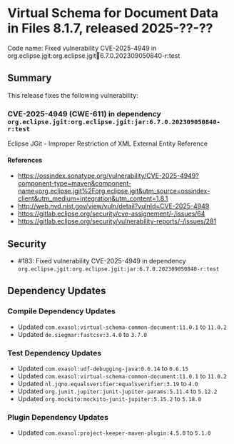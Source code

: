 # Virtual Schema for Document Data in Files 8.1.7, released 2025-??-??

Code name: Fixed vulnerability CVE-2025-4949 in org.eclipse.jgit:org.eclipse.jgit:jar:6.7.0.202309050840-r:test

## Summary

This release fixes the following vulnerability:

### CVE-2025-4949 (CWE-611) in dependency `org.eclipse.jgit:org.eclipse.jgit:jar:6.7.0.202309050840-r:test`
Eclipse JGit - Improper Restriction of XML External Entity Reference
#### References
* https://ossindex.sonatype.org/vulnerability/CVE-2025-4949?component-type=maven&component-name=org.eclipse.jgit%2Forg.eclipse.jgit&utm_source=ossindex-client&utm_medium=integration&utm_content=1.8.1
* http://web.nvd.nist.gov/view/vuln/detail?vulnId=CVE-2025-4949
* https://gitlab.eclipse.org/security/cve-assignement/-/issues/64
* https://gitlab.eclipse.org/security/vulnerability-reports/-/issues/281

## Security

* #183: Fixed vulnerability CVE-2025-4949 in dependency `org.eclipse.jgit:org.eclipse.jgit:jar:6.7.0.202309050840-r:test`

## Dependency Updates

### Compile Dependency Updates

* Updated `com.exasol:virtual-schema-common-document:11.0.1` to `11.0.2`
* Updated `de.siegmar:fastcsv:3.4.0` to `3.7.0`

### Test Dependency Updates

* Updated `com.exasol:udf-debugging-java:0.6.14` to `0.6.15`
* Updated `com.exasol:virtual-schema-common-document:11.0.1` to `11.0.2`
* Updated `nl.jqno.equalsverifier:equalsverifier:3.19` to `4.0`
* Updated `org.junit.jupiter:junit-jupiter-params:5.11.4` to `5.12.2`
* Updated `org.mockito:mockito-junit-jupiter:5.15.2` to `5.18.0`

### Plugin Dependency Updates

* Updated `com.exasol:project-keeper-maven-plugin:4.5.0` to `5.1.0`
